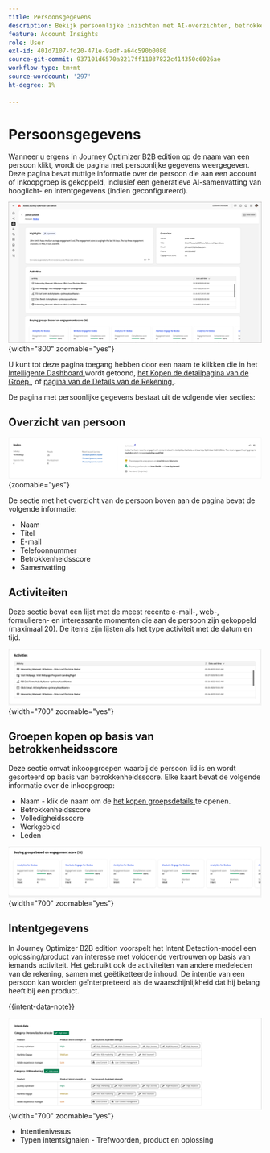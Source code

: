 ```yaml
---
title: Persoonsgegevens
description: Bekijk persoonlijke inzichten met AI-overzichten, betrokkenheidsscores, activity tracking en intentdetectie voor het kopen van groepsleden in Journey Optimizer B2B edition.
feature: Account Insights
role: User
exl-id: 401d7107-fd20-471e-9adf-a64c590b0080
source-git-commit: 937101d6570a8217ff11037822c414350c6026ae
workflow-type: tm+mt
source-wordcount: '297'
ht-degree: 1%

---
```


# Persoonsgegevens

Wanneer u ergens in Journey Optimizer B2B edition op de naam van een persoon klikt, wordt de pagina met persoonlijke gegevens weergegeven. Deze pagina bevat nuttige informatie over de persoon die aan een account of inkoopgroep is gekoppeld, inclusief een generatieve AI-samenvatting van hooglicht- en intentgegevens (indien geconfigureerd). <!-- There are also [actions](#person-actions) that you can execute for the person. -->

![ pagina van de Details van de Persoon ](./assets/person-details-page.png){width="800" zoomable="yes"}

U kunt tot deze pagina toegang hebben door een naam te klikken die in het [ Intelligente Dashboard ](../dashboards/intelligent-dashboard.md) wordt getoond, [ het Kopen de detailpagina van de Groep ](../buying-groups/buying-group-details.md), of [ pagina van de Details van de Rekening ](./account-details.md).

De pagina met persoonlijke gegevens bestaat uit de volgende vier secties:

## Overzicht van persoon

![ Overzicht van de Persoon ](./assets/details-page-account-overview.png){zoomable="yes"}

De sectie met het overzicht van de persoon boven aan de pagina bevat de volgende informatie:

* Naam
* Titel
* E-mail
* Telefoonnummer
* Betrokkenheidsscore
* Samenvatting

## Activiteiten

Deze sectie bevat een lijst met de meest recente e-mail-, web-, formulieren- en interessante momenten die aan de persoon zijn gekoppeld (maximaal 20). De items zijn lijsten als het type activiteit met de datum en tijd.

![ Activiteiten - persoondetails ](./assets/person-details-activities.png){width="700" zoomable="yes"}

## Groepen kopen op basis van betrokkenheidsscore

Deze sectie omvat inkoopgroepen waarbij de persoon lid is en wordt gesorteerd op basis van betrokkenheidsscore. Elke kaart bevat de volgende informatie over de inkoopgroep:

* Naam - klik de naam om de [ het kopen groepsdetails ](../buying-groups/buying-group-details.md) te openen.
* Betrokkenheidsscore
* Volledigheidsscore
* Werkgebied
* Leden

![ het Kopen groepen die op overeenkomst worden gebaseerd - persoondetails ](./assets/person-details-buying-groups-engagement.png){width="700" zoomable="yes"}

## Intentgegevens

In Journey Optimizer B2B edition voorspelt het Intent Detection-model een oplossing/product van interesse met voldoende vertrouwen op basis van iemands activiteit. Het gebruikt ook de activiteiten van andere medeleden van de rekening, samen met geëtiketteerde inhoud. De intentie van een persoon kan worden geïnterpreteerd als de waarschijnlijkheid dat hij belang heeft bij een product.

{{intent-data-note}}

![ Gegevens van de Intentie - persoondetails ](./assets/intent-data-panel.png){width="700" zoomable="yes"}

* Intentieniveaus
* Typen intentsignalen - Trefwoorden, product en oplossing

<!-- ## Person actions -->

